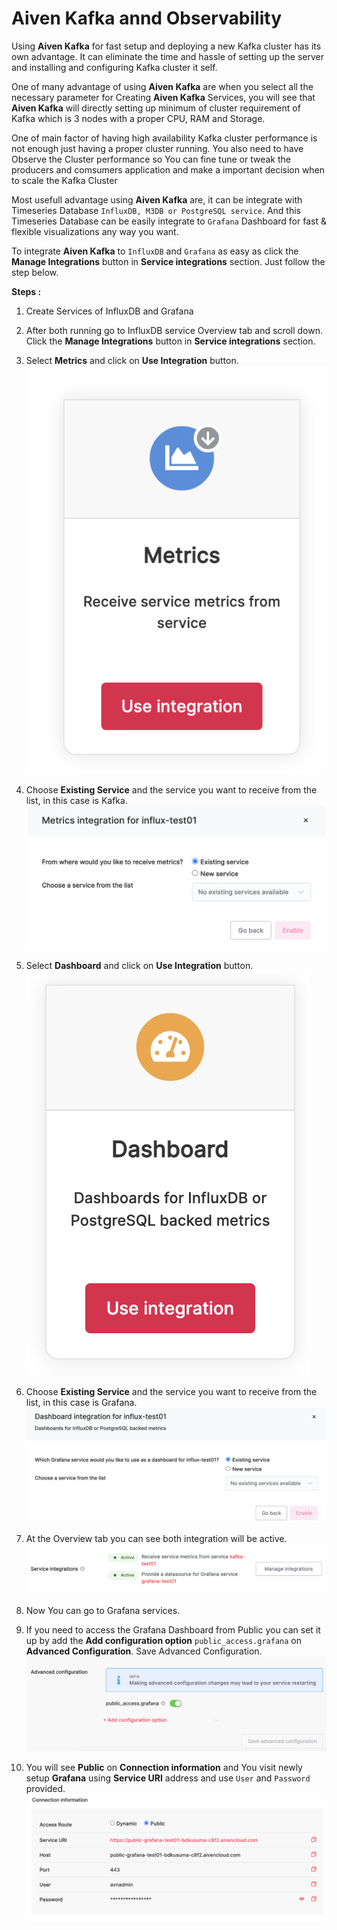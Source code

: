 # Aiven Kafka annd Observability

Using **Aiven Kafka** for fast setup and deploying a new Kafka cluster has its own advantage. It can eliminate the time and hassle of setting up the server and installing and configuring Kafka cluster it self.

One of many advantage of using **Aiven Kafka** are when you select all the necessary parameter for Creating **Aiven Kafka** Services, you will see that **Aiven Kafka** will directly setting up minimum of cluster requirement of Kafka which is 3 nodes with a proper CPU, RAM and Storage.

One of main factor of having high availability Kafka cluster performance is not enough just having a proper cluster running. You also need to have Observe the Cluster performance so You can fine tune or tweak the producers and comsumers application and make a important decision when to scale the Kafka Cluster

Most usefull advantage using **Aiven Kafka** are, it can be integrate with Timeseries Database `InfluxDB, M3DB or PostgreSQL service`. And this Timeseries Database can be easily integrate to `Grafana` Dashboard for fast & flexible visualizations any way you want.

To integrate **Aiven Kafka** to `InfluxDB` and `Grafana` as easy as click the **Manage Integrations** button in **Service integrations** section. Just follow the step below.

**Steps :**
1. Create Services of InfluxDB and Grafana
   
2. After both running go to InfluxDB service Overview tab and scroll down. Click the **Manage Integrations** button in **Service integrations** section.

3. Select **Metrics** and click on **Use Integration** button.
![Service integrations](image/11.png)

4. Choose **Existing Service** and the service you want to receive from the list, in this case is Kafka.
![Service integrations](image/16.png)

5. Select **Dashboard** and click on **Use Integration** button.
![Service integrations](image/12.png)

6. Choose **Existing Service** and the service you want to receive from the list, in this case is Grafana.
![Service integrations](image/13.png)

7. At the Overview tab you can see both integration will be active.
![Service integrations](image/14.png)

8. Now You can go to Grafana services.
   
9.  If you need to access the Grafana Dashboard from Public you can set it up by add the **Add configuration option** `public_access.grafana` on **Advanced Configuration**. Save Advanced Configuration.
![Service integrations](image/17.png)

10. You will see **Public** on **Connection information** and You visit newly setup **Grafana** using **Service URI** address and use `User` and `Password` provided.
![Service integrations](image/15.png)